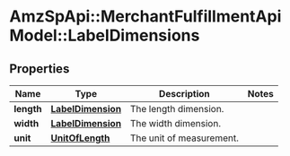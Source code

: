 # AmzSpApi::MerchantFulfillmentApiModel::LabelDimensions

## Properties
Name | Type | Description | Notes
------------ | ------------- | ------------- | -------------
**length** | [**LabelDimension**](LabelDimension.md) | The length dimension. | 
**width** | [**LabelDimension**](LabelDimension.md) | The width dimension. | 
**unit** | [**UnitOfLength**](UnitOfLength.md) | The unit of measurement. | 


